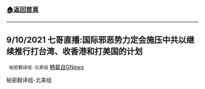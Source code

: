 ###  [:house:返回首頁](https://github.com/ourhimalayas/txt)
---


## 9/10/2021 七哥直播:国际邪恶势力定会施压中共以继续推行打台湾、收香港和打美国的计划
` 秘密翻译组-北美组` [轉載自GNews](https://gnews.org/zh-hans/1548341/)

秘密翻译组-北美组
